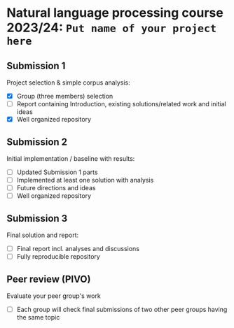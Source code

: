 # Natural language processing course 2023/24: `Put name of your project here`


## Submission 1

Project selection & simple corpus analysis:

- [x] Group (three members) selection
- [ ] Report containing Introduction, existing solutions/related work and initial ideas
- [x] Well organized repository

## Submission 2

Initial implementation / baseline with results:

- [ ] Updated Submission 1 parts
- [ ] Implemented at least one solution with analysis
- [ ] Future directions and ideas
- [ ] Well organized repository

## Submission 3

Final solution and report:

- [ ] Final report incl. analyses and discussions
- [ ] Fully reproducible repository

## Peer review (PIVO)

Evaluate your peer group's work
- [ ] Each group will check final submissions of two other peer groups having the same topic

